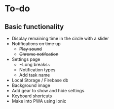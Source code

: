 # To-do

## Basic functionality
* Display remaining time in the circle with a slider
* ~~Notifications on time up~~
  * ~~Play sound~~
  * ~~Chrome notifcation~~
* Settings page
  * ~Long breaks~
  * Notification types
  * Add task name
* Local Storage / Firebase db
* Background image
* Add gear to show and hide settings
* Keyboard shortcuts
* Make into PWA using Ionic
